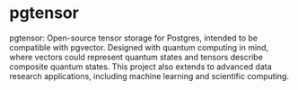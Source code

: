 # pgtensor
pgtensor: Open-source tensor storage for Postgres, intended to be compatible with pgvector. Designed with quantum computing in mind, where vectors could represent quantum states and tensors describe composite quantum states. This project also extends to advanced data research applications, including machine learning and scientific computing.
